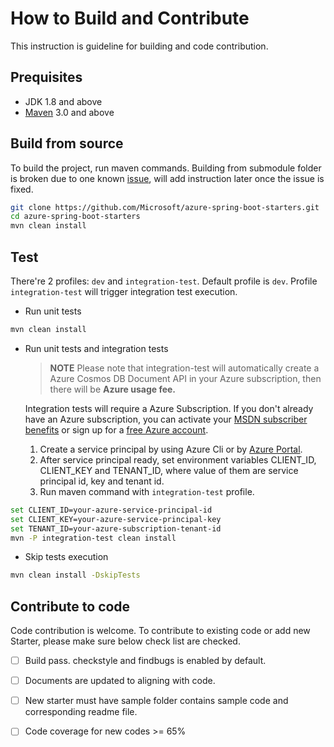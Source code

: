 # How to Build and Contribute
This instruction is guideline for building and code contribution.

## Prequisites
- JDK 1.8 and above
- [Maven](http://maven.apache.org/) 3.0 and above

## Build from source
To build the project, run maven commands. Building from submodule folder is broken due to one known [issue](https://github.com/Microsoft/azure-spring-boot-starters/issues/46), will add instruction later once the issue is fixed.

```bash
git clone https://github.com/Microsoft/azure-spring-boot-starters.git 
cd azure-spring-boot-starters
mvn clean install
```

## Test
There're 2 profiles: `dev` and `integration-test`. Default profile is `dev`. Profile `integration-test` will trigger integration test execution.

- Run unit tests
```bash
mvn clean install
```

- Run unit tests and integration tests
 
  >**NOTE** Please note that integration-test will automatically create a Azure Cosmos DB Document API in your Azure subscription, then there will be **Azure usage fee.**
 
  Integration tests will require a Azure Subscription. If you don't already have an Azure subscription, you can activate your [MSDN subscriber benefits](https://azure.microsoft.com/en-us/pricing/member-offers/msdn-benefits-details/) or sign up for a [free Azure account](https://azure.microsoft.com/en-us/free/). 
  
  1. Create a service principal by using Azure Cli or by [Azure Portal](https://docs.microsoft.com/en-us/azure/azure-resource-manager/resource-group-create-service-principal-portal). 
  2. After service principal ready, set environment variables CLIENT_ID, CLIENT_KEY and TENANT_ID, where value of them are service principal id, key and tenant id.
  3. Run maven command with `integration-test` profile. 
  
```bash
set CLIENT_ID=your-azure-service-principal-id
set CLIENT_KEY=your-azure-service-principal-key
set TENANT_ID=your-azure-subscription-tenant-id
mvn -P integration-test clean install
```

- Skip tests execution
```bash
mvn clean install -DskipTests
```

## Contribute to code
Code contribution is welcome. To contribute to existing code or add new Starter, please make sure below check list are checked.
- [ ] Build pass. checkstyle and findbugs is enabled by default.
- [ ] Documents are updated to aligning with code.
- [ ] New starter must have sample folder contains sample code and corresponding readme file.
- [ ] Code coverage for new codes >= 65%

